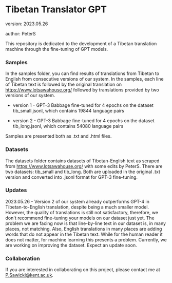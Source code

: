 # Tibetan Translator GPT

version: 2023.05.26

author: PeterS

This repository is dedicated to the development of a Tibetan translation machine through the fine-tuning of GPT models.

### Samples

In the samples folder, you can find results of translations from Tibetan to English from consecutive versions of our system. In the samples, each line of Tibetan text is followed by the original translation on https://www.lotsawahouse.org/ followed by translations provided by two versions of our system.

* version 1 - GPT-3 Babbage fine-tuned for 4 epochs on the dataset tib_small.jsonl, which contains 19844 language pairs

* version 2 - GPT-3 Babbage fine-tuned for 4 epochs on the dataset tib_long.jsonl, which contains 54080 language pairs

Samples are presented both as .txt and .html files.

### Datasets

The datasets folder contains datasets of Tibetan-English text as scraped from https://www.lotsawahouse.org/ with some edits by PeterS. There are two datasets: tib_small and tib_long. Both are uploaded in the original .txt version and converted into .jsonl format for GPT-3 fine-tuning.

### Updates

2023.05.26 - Version 2 of our system already outperforms GPT-4 in Tibetan-to-English translation, despite being a much smaller model. However, the quality of translations is still not satisfactory, therefore, we don't recommend fine-tuning your models on our dataset just yet. The problem we are facing now is that line-by-line text in our dataset is, in many places, not matching. Also, English translations in many places are adding words that do not appear in the Tibetan text. While for the human reader it does not matter, for machine learning this presents a problem. Currently, we are working on improving the dataset. Expect an update soon.

### Collaboration

If you are interested in collaborating on this project, please contact me at P.Sawicki@kent.ac.uk.
